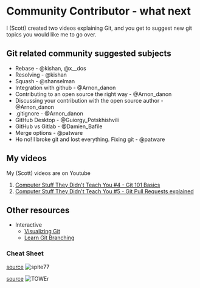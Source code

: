 # Community Contributor - what next

I (Scott) created two videos explaining Git, and you get to suggest new git topics you would like me to go over.

## Git related community suggested subjects

* Rebase - @kishan, @x__dos
* Resolving - @kishan
* Squash - @shanselman
* Integration with github - @Arnon_danon
* Contributing to an open source the right way - @Arnon_danon
* Discussing your contribution with the open source author - @Arnon_danon
* .gitignore - @Arnon_danon
* GitHub Desktop - @Guiorgy_Potskhishvili
* GitHub vs Gitlab - @Damien_Bafile
* Merge options - @patware
* Ho no! I broke git and lost everything.  Fixing git - @patware

## My videos

My (Scott) videos are on Youtube

1. [Computer Stuff They Didn't Teach You #4 - Git 101 Basics](https://www.youtube.com/watch?v=WBg9mlpzEYU)
1. [Computer Stuff They Didn't Teach You #5 - Git Pull Requests explained](https://www.youtube.com/watch?v=Mfz8NQncwiQ)

## Other resources

* Interactive
  * [Visualizing Git](http://git-school.github.io/visualizing-git/)
  * [Learn Git Branching](https://learngitbranching.js.org/)

### Cheat Sheet

[source](https://www.reddit.com/r/git/comments/5m5fdz/git_cheat_sheet/) ![spite77](https://i.redd.it/8341g68g1v7y.png)

[source](https://www.reddit.com/r/git/comments/bwwqr3/git_cheat_sheet/) ![TOWEr](https://i.redd.it/rsxblm88vf231.jpg)
